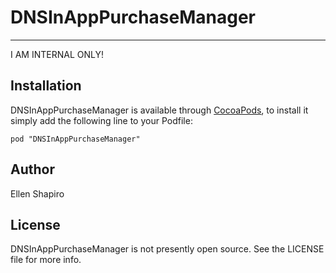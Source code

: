 # DNSInAppPurchaseManager
----
I AM INTERNAL ONLY!

## Installation

DNSInAppPurchaseManager is available through [CocoaPods](http://cocoapods.org), to install
it simply add the following line to your Podfile:

    pod "DNSInAppPurchaseManager"

## Author

Ellen Shapiro

## License

DNSInAppPurchaseManager is not presently open source. See the LICENSE file for more info.

